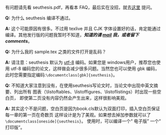 有问题请先看 seuthesis.pdf，再看本 FAQ，最后实在没招，就去[这里](http://bbs.seu.edu.cn/bbsdoc.php?board=TeX) 提问。

**Q:** 为什么 seuthesis 编译不通过。

**A:** 这个可能原因有很多。不过用 texlive 并且 CJK 字体设置好的话，肯定能通过编译。其他发行版的问题我暂时不知道，_**知道的请 [mail](mailto://dongjianning1990@gmail.com) 我，或者留下 comments**_。

**Q:** 为什么我的 sample.tex 之类的文件打开是乱码？

**A:** 请注意：seuthesis 默认为 [utf-8](http://zh.wikipedia.org/wiki/UTF-8) 编码。如果您是 windows用户，推荐您也使用 utf-8 编码您的论文，这样做会减少很多问题。当然您也可以使用 gbk 编码，此时您需要指定编码:`\documentclass[gbk]{seuthesis}`。

**Q:** 不知道大家注意到没有，在使用seuthesis写论文时，当论文中出现中英文摘要、列出所有
图表（\listoftables、\listoffigures、\listoflistings）时出现一些空白页，
即使第二页没有内容仍然会产生出来，这样很影响美观。

**A:** 其实这个不是问题，空白页是因为book.cls默认为双面打印，插入空白页保证每一章的第一页在奇数页
这样设计是为了美观。如果想去掉加参数就可以了 `\documentclass[oneside]{seuthesis}`。
使用时，可以编译一个“ 电子版” 一个“ 打印版”。